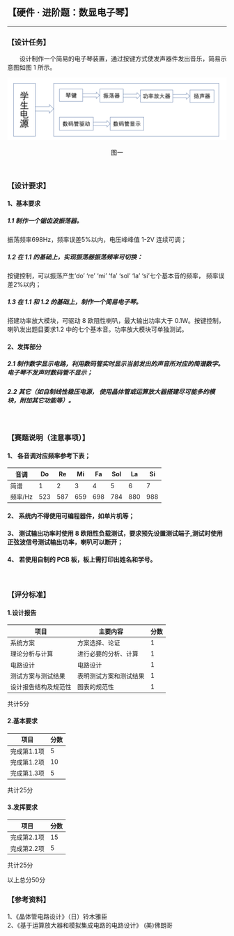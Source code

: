 ## 【硬件 · 进阶题：数显电子琴】

---
### 【设计任务】
&emsp;&emsp;设计制作一个简易的电子琴装置，通过按键方式使发声器件发出音乐，简易示意图如图 1 所示。
<p align="center">
 <img src="https://github.com/CXCYGZF-UESTC/SME_2018/raw/master/%E7%A1%AC%E4%BB%B6%20%C2%B7%20%E8%BF%9B%E9%98%B6%E9%A2%98/picture/%E7%94%B5%E5%AD%90%E7%90%B4%E7%AE%80%E6%98%93%E7%A4%BA%E6%84%8F%E5%9B%BE.png" width="600">
</p>  
<p align="center">
 图一
</p>  
<br />
  
### 【设计要求】
#### 1、基本要求
##### 1.1 制作一个锯齿波振荡器。
振荡频率698Hz，频率误差5%以内，电压峰峰值 1-2V 连续可调；  
##### 1.2 在 1.1 的基础上，实现振荡器振荡频率可切换：
按键控制，可以振荡产生‘do’ ‘re’ ‘mi’ ‘fa’ ‘sol’ ‘la’ ‘si’七个基本音的频率， 频率误差2%以内；  
##### 1.3 在 1.1 和 1.2 的基础上，制作一个简易电子琴。
搭建功率放大模块，可驱动 8 欧阻性喇叭，最大输出功率大于 0.1W。按键控制，喇叭发出题目要求1.2 中的七个基本音。功率放大模块可单独测试。  
#### 2、发挥部分
##### 2.1 制作数字显示电路，利用数码管实时显示当前发出的声音所对应的简谱数字。电子琴不发声时数码管不显示；  
##### 2.2 其它（如自制线性稳压电源， 使用晶体管或运算放大器搭建尽可能多的模块，附加其它功能等）。  
<br />
  
### 【赛题说明（注意事项）】
#### 1、 各音调对应频率参考下表；

音调 | Do | Re | Mi | Fa | Sol | La | Si
---|---|---|---|---|---|---|---
简谱| 1 | 2 | 3 | 4 | 5 | 6 | 7
频率/Hz| 523 | 587 | 659 | 698 | 784 | 880 | 988

#### 2、 系统内不得使用可编程器件，如单片机等；  
#### 3、 测试输出功率时使用 8 欧阻性负载测试，要求预先设置测试端子,测试时使用正弦波信号测试输出功率，喇叭可以断开；  
#### 4、 若使用自制的 PCB 板，板上需打印出姓名和学号。  
<br />
  
### 【评分标准】  
#### 1.设计报告
项目 | 主要内容 |分数
---|---|---
系统方案 | 方案选择、论证 |  1
理论分析与计算 | 进行必要的分析、计算 | 1
电路设计 | 电路设计 | 1
测试方案与测试结果 | 表明测试方案和测试结果 | 1
设计报告结构及规范性 | 图表的规范性 | 1
  
共计5分

#### 2.基本要求

项目 | 分数
---|---
完成第1.1项 | 5
完成第1.2项 | 10
完成第1.3项 | 5
  
共计25分

#### 3.发挥要求  

项目 | 分数
---|---
完成第2.1项 | 15
完成第2.2项 | 5
  
共计25分

以上总分50分
<br />
  
### 【参考资料】
1、《晶体管电路设计》（日）铃木雅臣  
2、《基于运算放大器和模拟集成电路的电路设计》 (美)佛朗哥
